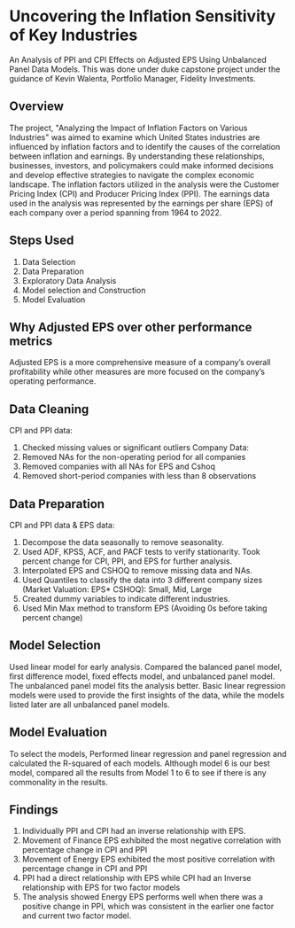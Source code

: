 # Uncovering the Inflation Sensitivity of Key Industries
An Analysis of PPI and CPI Effects on Adjusted EPS Using Unbalanced Panel Data Models. This was done under duke capstone project under the guidance of Kevin Walenta, Portfolio Manager, Fidelity Investments.

## Overview
The project, "Analyzing the Impact of Inflation Factors on Various Industries" was aimed to examine which United States industries are influenced by inflation factors and to identify the causes of the correlation between inflation and earnings. By understanding these relationships, businesses, investors, and policymakers could make informed decisions and develop effective strategies to navigate the complex economic landscape. The inflation factors utilized in the analysis were the Customer Pricing Index (CPI) and Producer Pricing Index (PPI). The earnings data used in the analysis was represented by the earnings per share (EPS) of each company over a period spanning from 1964 to 2022. 

## Steps Used
1. Data Selection
2. Data Preparation
3. Exploratory Data Analysis
4. Model selection and Construction
5. Model Evaluation

## Why Adjusted EPS over other performance metrics
Adjusted EPS is a more comprehensive measure of a company’s overall profitability while other measures are more focused on the company’s operating performance. 

## Data Cleaning
CPI and PPI data:
1. Checked missing values or significant outliers
Company Data:
1. Removed NAs for the non-operating period for all companies
2. Removed companies with all NAs for EPS and Cshoq
3. Removed short-period companies with less than 8 observations

## Data Preparation
CPI and PPI data & EPS data:
1. Decompose the data seasonally to remove seasonality. 
2. Used ADF, KPSS, ACF, and PACF tests to verify stationarity. Took percent change for CPI, PPI, and EPS for further analysis.
3. Interpolated EPS and CSHOQ to remove missing data and NAs.
4. Used Quantiles to classify the data into 3 different company sizes (Market Valuation: EPS* CSHOQ): Small, Mid, Large
5. Created dummy variables to indicate different industries.
6. Used Min Max method to transform EPS (Avoiding 0s before taking percent change)

## Model Selection
Used linear model for early analysis. Compared the balanced panel model, first difference model, fixed effects model, and unbalanced panel model. The unbalanced panel model fits the analysis better. Basic linear regression models were used to provide the first insights of the data, while the models listed later are all unbalanced panel models.

## Model Evaluation
To select the models, Performed linear regression and panel regression and calculated the R-squared of each models. Although model 6 is our best model, compared all the results from Model 1 to 6 to see if there is any commonality in the results.

## Findings
1. Individually PPI and CPI had an inverse relationship with EPS.
2. Movement of Finance EPS exhibited the most negative correlation with percentage change in CPI and PPI
3. Movement of Energy EPS exhibited the most positive correlation with percentage change in CPI and PPI
4. PPI had a direct relationship with EPS while CPI had an Inverse relationship with EPS for two factor models
5. The analysis showed Energy EPS performs well when there was a positive change in PPI, which was consistent in the earlier one factor and current two factor model.




